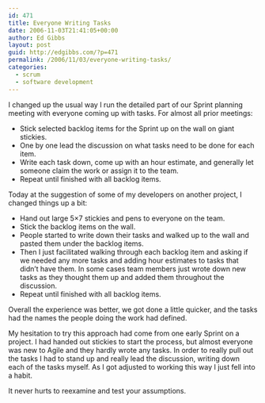 ```yaml
---
id: 471
title: Everyone Writing Tasks
date: 2006-11-03T21:41:05+00:00
author: Ed Gibbs
layout: post
guid: http://edgibbs.com/?p=471
permalink: /2006/11/03/everyone-writing-tasks/
categories:
  - scrum
  - software development
---
```

I changed up the usual way I run the detailed part of our Sprint planning meeting with everyone coming up with tasks. For almost all prior meetings:

  * Stick selected backlog items for the Sprint up on the wall on giant stickies.
  * One by one lead the discussion on what tasks need to be done for each item.
  * Write each task down, come up with an hour estimate, and generally let someone claim the work or assign it to the team.
  * Repeat until finished with all backlog items.

Today at the suggestion of some of my developers on another project, I changed things up a bit:

  * Hand out large 5&#215;7 stickies and pens to everyone on the team.
  * Stick the backlog items on the wall.
  * People started to write down their tasks and walked up to the wall and pasted them under the backlog items.
  * Then I just facilitated walking through each backlog item and asking if we needed any more tasks and adding hour estimates to tasks that didn&#8217;t have them. In some cases team members just wrote down new tasks as they thought them up and added them throughout the discussion.
  * Repeat until finished with all backlog items.

Overall the experience was better, we got done a little quicker, and the tasks had the names the people doing the work had defined.

My hesitation to try this approach had come from one early Sprint on a project. I had handed out stickies to start the process, but almost everyone was new to Agile and they hardly wrote any tasks. In order to really pull out the tasks I had to stand up and really lead the discussion, writing down each of the tasks myself. As I got adjusted to working this way I just fell into a habit. 

It never hurts to reexamine and test your assumptions.